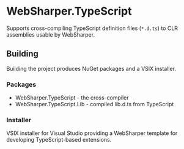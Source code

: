 # WebSharper.TypeScript

Supports cross-compiling TypeScript definition
files (`*.d.ts`) to CLR assemblies usable by WebSharper.

## Building

Building the project produces NuGet packages and a VSIX installer.

### Packages

* WebSharper.TypeScript - the cross-compiler
* WebSharper.TypeScript.Lib - compiled lib.d.ts from TypeScript

### Installer

VSIX installer for Visual Studio providing a WebSharper template
for developing TypeScript-based extensions.
